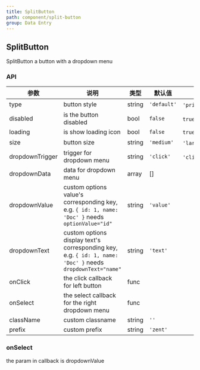 ```yaml
---
title: SplitButton
path: component/split-button
group: Data Entry
---
```


## SplitButton

SplitButton a button with a dropdown menu

### API

| 参数             	 	| 说明                          | 类型                | 默认值       		 | 备选值           							  			         |
| ------------------ | ---------------------------- | ------------------- | ---------------- | --------------------------------------------  |
| type | button style | string | `'default'` | `'primary'`、`'danger'`、`'success'` |
| disabled | is the button disabled | bool | `false` | `true`、`false` |
| loading | is show loading icon | bool | `false` | `true`, `false` |
| size | button size | string | `'medium'`  | `'large'`、`'medium'`、`'small'`  |
| dropdownTrigger | trigger for dropdown menu | string | `'click'` | `'click'`、`'hover'` |
| dropdownData | data for dropdown menu | array | [] | |
| dropdownValue | custom options value's corresponding key, e.g. `{ id: 1, name: 'Doc' }` needs `optionValue="id"` | string | `'value'` | |
| dropdownText | custom options display text's corresponding key, e.g. `{ id: 1, name: 'Doc' }` needs `dropdownText="name"` | string | `'text'` | |
| onClick | the click callback for left button | func | | |
| onSelect | the select callback for the right dropdown menu | func | | |
| className          | custom classname                  | string              | `''`						 |                                               |
| prefix             | custom prefix                     | string              | `'zent'`				  |																			           |

### onSelect

the param in callback is dropdownValue
